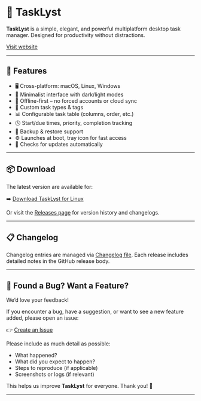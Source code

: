 # 📝 TaskLyst

**TaskLyst** is a simple, elegant, and powerful multiplatform desktop task manager. Designed for productivity without distractions.

[Visit website](https://tasklyst.app)

---
## 🚀 Features

- 🖥️   Cross-platform: macOS, Linux, Windows
- 🎯   Minimalist interface with dark/light modes
- 📴   Offline-first – no forced accounts or cloud sync
- 🧩   Custom task types & tags
- 📊   Configurable task table (columns, order, etc.)
- 🕓   Start/due times, priority, completion tracking
- 💾   Backup & restore support
- ⚙️   Launches at boot, tray icon for fast access
- 🔔   Checks for updates automatically

---

## 📦 Download

The latest version are available for:

➡️ [Download TaskLyst for Linux](https://github.com/Task-Lyst/TaskLyst/releases/latest/download/TaskLyst-x86_64.AppImage)

Or visit the [Releases page](tps://github.com/Task-Lyst/TaskLyst/releases) for version history and changelogs.

---
## 📋 Changelog


Changelog entries are managed via [Changelog file](http://github.com/Task-Lyst/TaskLyst/blob/main/releases/changelog.json).
Each release includes detailed notes in the GitHub release body.

---

## 🐞 Found a Bug? Want a Feature?

We’d love your feedback!

If you encounter a bug, have a suggestion, or want to see a new feature added, please open an issue:

👉 [Create an Issue](https://github.com/Task-Lyst/TaskLyst/issues/new)

Please include as much detail as possible:

- What happened?
- What did you expect to happen?
- Steps to reproduce (if applicable)
- Screenshots or logs (if relevant)

This helps us improve **TaskLyst** for everyone. Thank you! 💙

---
